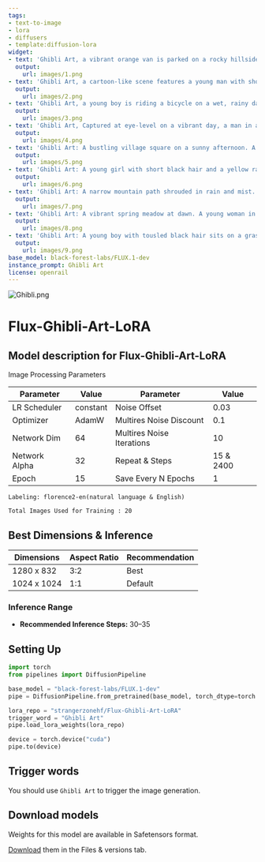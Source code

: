 ```yaml
---
tags:
- text-to-image
- lora
- diffusers
- template:diffusion-lora
widget:
- text: 'Ghibli Art, a vibrant orange van is parked on a rocky hillside. The van is adorned with a white roof, adorned with an orange patch, adding a pop of color to the scene. A man in a yellow hooded sweatshirt and jeans is standing on the roof of the van, looking out at the view of the mountain range. The sky is a deep blue, dotted with fluffy white clouds. To the right of the man, a large brown backpack is draped over the vans head. The mountain range is covered in snow, adding to the authenticity of the image.'
  output:
    url: images/1.png
- text: 'Ghibli Art, a cartoon-like scene features a young man with short brown hair, dressed in a white t-shirt, brown pants, and brown boots, standing on a cliff overlooking a valley. He is holding a map in his right hand, and a brown backpack on his left shoulder. The valley is filled with lush green trees, and the valley is bordered by a mountain range. The sky is a deep blue, dotted with white clouds, adding a pop of color to the scene.'
  output:
    url: images/2.png
- text: 'Ghibli Art, a young boy is riding a bicycle on a wet, rainy day. The boy is dressed in a bright orange shirt, gray pants, and a red backpack. His helmet is black, and he is facing the right side of the frame. The bicycle is casting a shadow on the water, and the water is reflecting the boys reflection. To the left of the boy, a field of yellow corn is growing, and to the right of the field is a house with a red roof. The sky is filled with dark gray clouds, adding a touch of color to the scene.'
  output:
    url: images/3.png
- text: 'Ghibli Art, Captured at eye-level on a vibrant day, a man in a blue shirt, and a straw hat is standing in a field of wheat. The man is holding a rifle in his right hand, while his left hand is resting on a wooden fence. In the distance, a brown barn with a brown roof is seen, nestled in the field. The barn is surrounded by trees and a metal tower. The sky is a deep blue, dotted with white clouds, adding a touch of color to the scene.'
  output:
    url: images/4.png
- text: 'Ghibli Art: A bustling village square on a sunny afternoon. A boy in a red scarf and green jacket rides a vintage bicycle through the cobblestone streets, carrying a basket full of bread loaves. To his left, a lively market is set up with colorful stalls, while to his right, a fountain with a bronze statue glistens in the sunlight. The sky is a vivid blue with cotton-like clouds, and the buildings are adorned with flowering vines and wooden shutters.'
  output:
    url: images/5.png
- text: 'Ghibli Art: A young girl with short black hair and a yellow raincoat stands under a red umbrella in the middle of a cobblestone street. Rain falls steadily, creating ripples in puddles around her feet. Behind her, a small bakery with a warm, glowing light spills onto the street, and its wooden sign sways gently in the wind. The sky is heavy with dark gray clouds, and a single beam of light breaks through, illuminating the scene.'
  output:
    url: images/6.png
- text: 'Ghibli Art: A narrow mountain path shrouded in rain and mist. A traveler in a wide-brimmed straw hat and a long green cloak leans on a wooden staff as they walk. Water cascades down the rocky slopes, forming small streams that crisscross the path. The dark clouds above roll ominously, and a single bird soars against the turbulent sky, adding a sense of movement to the stillness.'
  output:
    url: images/7.png
- text: 'Ghibli Art: A vibrant spring meadow at dawn. A young woman in a lavender dress and straw hat is painting on an easel under a large cherry blossom tree. Pink petals gently fall around her, and a curious white rabbit sits nearby, watching. The meadow is dotted with yellow and purple wildflowers, and a small brook winds its way through the scene. In the background, a quaint cottage with a stone chimney is nestled among rolling green hills'
  output:
    url: images/8.png
- text: 'Ghibli Art: A young boy with tousled black hair sits on a grassy hill under a dark, star-filled sky. He wears a light blue sweater and brown pants, with a small telescope set up in front of him. Around him, fireflies dance in the cool night air, adding a magical glow. A crescent moon hangs low on the horizon, and in the distance, the faint silhouette of a village is visible against the hills.'
  output:
    url: images/9.png
base_model: black-forest-labs/FLUX.1-dev
instance_prompt: Ghibli Art
license: openrail
---
```

![Ghibli.png](https://cdn-uploads.huggingface.co/production/uploads/65bb837dbfb878f46c77de4c/Eq6JzdtLuwJhRINHSNRgt.png)

# Flux-Ghibli-Art-LoRA

<Gallery />

## Model description for Flux-Ghibli-Art-LoRA

Image Processing Parameters 

| Parameter                 | Value  | Parameter                 | Value  |
|---------------------------|--------|---------------------------|--------|
| LR Scheduler              | constant | Noise Offset              | 0.03   |
| Optimizer                 | AdamW  | Multires Noise Discount   | 0.1    |
| Network Dim               | 64     | Multires Noise Iterations | 10     |
| Network Alpha             | 32     | Repeat & Steps           | 15 & 2400 |
| Epoch                     | 15   | Save Every N Epochs       | 1     |

    Labeling: florence2-en(natural language & English)
    
    Total Images Used for Training : 20

## Best Dimensions & Inference

| **Dimensions** | **Aspect Ratio** | **Recommendation**       |
|-----------------|------------------|---------------------------|
| 1280 x 832      | 3:2              | Best                     |
| 1024 x 1024     | 1:1              | Default                  |

### Inference Range

- **Recommended Inference Steps:** 30–35

## Setting Up
```python
import torch
from pipelines import DiffusionPipeline

base_model = "black-forest-labs/FLUX.1-dev"
pipe = DiffusionPipeline.from_pretrained(base_model, torch_dtype=torch.bfloat16)

lora_repo = "strangerzonehf/Flux-Ghibli-Art-LoRA"
trigger_word = "Ghibli Art"  
pipe.load_lora_weights(lora_repo)

device = torch.device("cuda")
pipe.to(device)
```
## Trigger words

You should use `Ghibli Art` to trigger the image generation.

## Download models

Weights for this model are available in Safetensors format.

[Download](/strangerzonehf/Flux-Ghibli-Art-LoRA/tree/main) them in the Files & versions tab.
